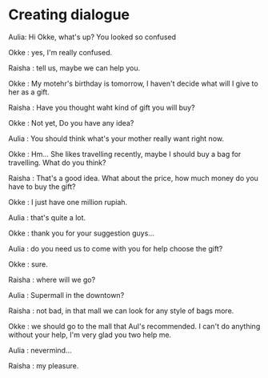 # Creating dialogue

Aulia: Hi Okke, what's up? You looked so confused

Okke : yes, I'm really confused.

Raisha : tell us, maybe we can help you.

Okke : My motehr's birthday is tomorrow, I haven't decide what will I give to her as a gift. 

Raisha : Have you thought waht kind of gift you will buy?

Okke : Not yet, Do you have any idea?

Aulia : You should think what's your mother really want right now.

Okke : Hm... She likes travelling recently, maybe I should buy a bag for travelling. What do you think?

Raisha : That's a good idea. What about the price, how much money do you have to buy the gift?

Okke : I just have one million rupiah. 

Aulia : that's quite a lot.

Okke : thank you for your suggestion guys...

Aulia : do you need us to come with you for help choose the gift?

Okke : sure. 

Raisha : where will we go?

Aulia : Supermall in the downtown?

Raisha : not bad, in that mall we can look for any style of bags more.

Okke : we should go to the mall that Aul's recommended. I can't do anything without your help, I'm very glad you two help me.

Aulia : nevermind... 

Raisha : my pleasure.




